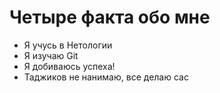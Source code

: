# Четыре факта обо мне

- Я учусь в Нетологии
- Я изучаю Git
- Я добиваюсь успеха!
- Таджиков не нанимаю, все делаю сас